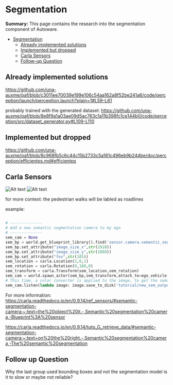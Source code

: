 
# Segmentation

**Summary:** This page contains the research into the segmentation component of Autoware.

- [Segmentation](#Segmentation)
  - [Already implemented solutions](#already-implemented-solutions)
  - [Implemented but dropped](#implemented-but-dropped)
  - [Carla Sensors](#carla-sensors)
  - [Follow-up Question](#follow-up-question)

## Already implemented solutions

<https://github.com/una-auxme/paf/blob/c3011ee70039e199e106c54aa162a8f52be241a6/code/perception/launch/perception.launch?plain=1#L59-L61>

probably trained with the generated dataset:
<https://github.com/una-auxme/paf/blob/8e8f9a1a03ae09d5ac763c1a11b398fc1ce144b0/code/perception/src/dataset_generator.py#L109-L110>

## Implemented but dropped

<https://github.com/una-auxme/paf/blob/8c968fb5c6c44c15b2733c5a181c496eb9b244be/doc/perception/efficientps.md#efficientps>

## Carla Sensors

![Alt text](https://carla.readthedocs.io/en/0.9.14/img/ref_sensors_semantic.jpg)
![Alt text](https://carla.readthedocs.io/en/0.9.14/img/tuto_sem.jpg)

for more context:
the pedestrian walks will be labled as roadlines

example:

```Python

# --------------
# Add a new semantic segmentation camera to my ego
# --------------
sem_cam = None
sem_bp = world.get_blueprint_library().find('sensor.camera.semantic_segmentation')
sem_bp.set_attribute("image_size_x",str(1920))
sem_bp.set_attribute("image_size_y",str(1080))
sem_bp.set_attribute("fov",str(105))
sem_location = carla.Location(2,0,1)
sem_rotation = carla.Rotation(0,180,0)
sem_transform = carla.Transform(sem_location,sem_rotation)
sem_cam = world.spawn_actor(sem_bp,sem_transform,attach_to=ego_vehicle, attachment_type=carla.AttachmentType.Rigid)
# This time, a color converter is applied to the image, to get the semantic segmentation view
sem_cam.listen(lambda image: image.save_to_disk('tutorial/new_sem_output/%.6d.jpg' % image.frame,carla.ColorConverter.CityScapesPalette))

```

For more information:
<https://carla.readthedocs.io/en/0.9.14/ref_sensors/#semantic-segmentation-camera:~:text=the%20object%20it.-,Semantic%20segmentation%20camera,-Blueprint%3A%20sensor>

<https://carla.readthedocs.io/en/0.9.14/tuto_G_retrieve_data/#semantic-segmentation-camera:~:text=on%20the%20right.-,Semantic%20segmentation%20camera,-The%20semantic%20segmentation>

## Follow up Question

Why the last group used bounding boxes and not the segmentation model is it to slow or maybe not reliable?
